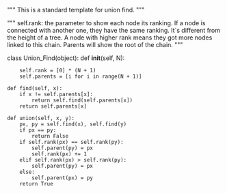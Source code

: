 """
This is a standard template for union find.
"""

"""
self.rank:
    the parameter to show each node its ranking. If a node is connected with another one, they have the same ranking.
    It`s different from the height of a tree. A node with higher rank means they got more nodes linked to this chain.
    Parents will show the root of the chain.
"""

class Union_Find(object):
    def __init__(self, N):
        
        self.rank = [0] * (N + 1)
        self.parents = [i for i in range(N + 1)]
        
    def find(self, x):
        if x != self.parents[x]:
            return self.find(self.parents[x])
        return self.parents[x]
        
    def union(self, x, y):
        px, py = self.find(x), self.find(y)
        if px == py:
            return False
        if self.rank(px) == self.rank(py):
            self.parent(py) = px
            self.rank(px) += 1
        elif self.rank(px) > self.rank(py):
            self.parent(py) = px
        else:
            self.parent(px) = py
        return True
        
        
            
